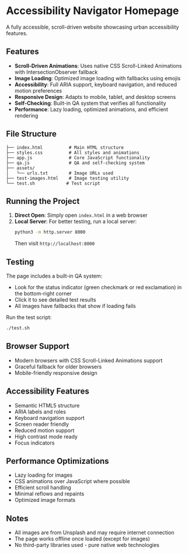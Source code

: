 # Accessibility Navigator Homepage

A fully accessible, scroll-driven website showcasing urban accessibility features.

## Features

- **Scroll-Driven Animations**: Uses native CSS Scroll-Linked Animations with IntersectionObserver fallback
- **Image Loading**: Optimized image loading with fallbacks using emojis
- **Accessibility**: Full ARIA support, keyboard navigation, and reduced motion preferences
- **Responsive Design**: Adapts to mobile, tablet, and desktop screens
- **Self-Checking**: Built-in QA system that verifies all functionality
- **Performance**: Lazy loading, optimized animations, and efficient rendering

## File Structure

```
├── index.html          # Main HTML structure
├── styles.css          # All styles and animations
├── app.js              # Core JavaScript functionality
├── qa.js               # QA and self-checking system
├── assets/
│   └── urls.txt        # Image URLs used
├── test-images.html    # Image testing utility
└── test.sh            # Test script
```

## Running the Project

1. **Direct Open**: Simply open `index.html` in a web browser
2. **Local Server**: For better testing, run a local server:
   ```bash
   python3 -m http.server 8000
   ```
   Then visit `http://localhost:8000`

## Testing

The page includes a built-in QA system:
- Look for the status indicator (green checkmark or red exclamation) in the bottom-right corner
- Click it to see detailed test results
- All images have fallbacks that show if loading fails

Run the test script:
```bash
./test.sh
```

## Browser Support

- Modern browsers with CSS Scroll-Linked Animations support
- Graceful fallback for older browsers
- Mobile-friendly responsive design

## Accessibility Features

- Semantic HTML5 structure
- ARIA labels and roles
- Keyboard navigation support
- Screen reader friendly
- Reduced motion support
- High contrast mode ready
- Focus indicators

## Performance Optimizations

- Lazy loading for images
- CSS animations over JavaScript where possible
- Efficient scroll handling
- Minimal reflows and repaints
- Optimized image formats

## Notes

- All images are from Unsplash and may require internet connection
- The page works offline once loaded (except for images)
- No third-party libraries used - pure native web technologies